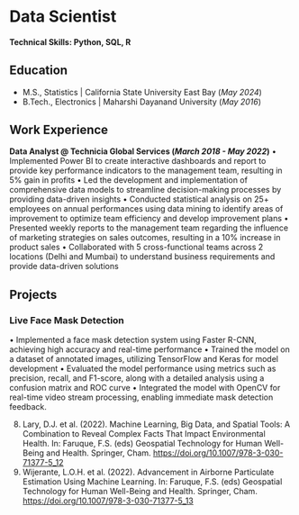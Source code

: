 # Data Scientist

#### Technical Skills: Python, SQL, R

## Education						       		
- M.S., Statistics	| California State University East Bay (_May 2024_)	 			        		
- B.Tech., Electronics | Maharshi Dayanand University (_May 2016_)

## Work Experience
**Data Analyst @ Technicia Global Services (_March 2018 - May 2022_)**
•	Implemented Power BI to create interactive dashboards and report to provide key performance indicators to the management team, resulting in 5% gain in profits
•	Led the development and implementation of comprehensive data models to streamline decision-making processes by providing data-driven insights
•	Conducted statistical analysis on 25+ employees on annual performances using data mining to identify areas of improvement to optimize team efficiency and develop improvement plans
•	Presented weekly reports to the management team regarding the influence of marketing strategies on sales outcomes, resulting in a 10% increase in product sales
•	Collaborated with 5 cross-functional teams across 2 locations (Delhi and Mumbai) to understand business requirements and provide data-driven solutions 

## Projects
### Live Face Mask Detection 

•	Implemented a face mask detection system using Faster R-CNN, achieving high accuracy and real-time performance
•	Trained the model on a dataset of annotated images, utilizing TensorFlow and Keras for model development
•	Evaluated the model performance using metrics such as precision, recall, and F1-score, along with a detailed analysis using a confusion matrix and ROC curve
•	Integrated the model with OpenCV for real-time video stream processing, enabling immediate mask detection feedback.

8. Lary, D.J. et al. (2022). Machine Learning, Big Data, and Spatial Tools: A Combination to Reveal Complex Facts That Impact Environmental Health. In: Faruque, F.S. (eds) Geospatial Technology for Human Well-Being and Health. Springer, Cham. https://doi.org/10.1007/978-3-030-71377-5_12
9. Wijerante, L.O.H. et al. (2022). Advancement in Airborne Particulate Estimation Using Machine Learning. In: Faruque, F.S. (eds) Geospatial Technology for Human Well-Being and Health. Springer, Cham. https://doi.org/10.1007/978-3-030-71377-5_13

